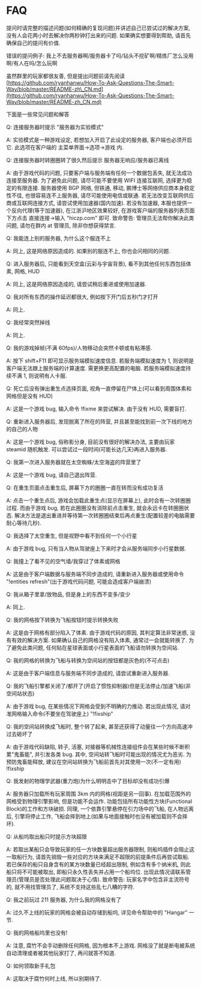 # FAQ

提问时请完整的描述问题\(如何精确的复现问题\)并讲述自己已尝试过的解决方案, 没有人会花两小时去解决你两秒钟打出来的问题. 如果确实想要得到帮助, 请首先确保自己的提问有价值.

错误的提问例子: 我上不去服务器啊/服务器卡了吗/钻头不挖矿啊/精炼厂怎么没用啊/有人在吗/怎么玩啊

虽然群里的玩家都很友善, 但是提出问题前请先阅读 [https://github.com/ryanhanwu/How-To-Ask-Questions-The-Smart-Way/blob/master/README-zh\_CN.md](https://github.com/ryanhanwu/How-To-Ask-Questions-The-Smart-Way/blob/master/README-zh_CN.md)

下面是一些常见问题和解答



Q: 连接服务器时提示 "服务器为实验模式"

A: 实验模式是一种游戏设定, 若想加入开启了此设定的服务器, 客户端也必须开启它. 此选项在客户端的 主菜单界面-&gt;选项-&gt;游戏 内.



Q: 连接服务器时转圈圈转了很久然后提示 服务器无响应/服务器已离线

A: 由于游戏代码的问题, 只要客户端与服务端有任何一个数据包丢失, 就无法成功连接至服务器. 为了避免此问题, 请尽可能不要使用 WIFI 连接互联网, 选择更为稳定的有限连接. 服务器使用 BGP 网络, 但铁通, 移动, 鹏博士等网络供应商本身稳定性不佳, 也很容易连不上服务器, 请尽可能使用电信或联通. 若无法改变互联网供应商或互联网连接方式, 请尝试使用加速器\(国内加速\). 若没有加速器, 本服也提供一个反向代理\(等于加速器\), 在江浙沪地区效果较好, 在游戏客户端的服务器列表页面下方点击 直接连接-&gt;输入 "hiczp.com" 即可. 致命警告: 管理员无法帮你解决此类问题, 请勿在群内 at 管理员, 除非你想获得禁言.



Q: 我能连上别的服务器, 为什么这个服连不上

A: 同上, 这是网络原因造成的. 如果别的服连不上, 你也会问相同的问题.



Q: 进入服务器后, 只能看到天空盒\(云彩与宇宙背景\), 看不到其他任何东西包括体素, 网格, HUD

A: 同上, 这是网络原因造成的, 请尝试稍后重进或使用加速器.



Q: 我对所有东西的操作延迟都很大, 例如按下开门后五秒门才打开

A: 同上.



Q: 我经常突然掉线

A: 同上.



Q: 我的游戏掉帧\(不满 60fps\)/人物移动会突然卡顿或有粘滞感.

A: 按下 shift+F11 即可显示服务端模拟速度信息. 若服务端模拟速度为 1, 则说明是客户端无法跟上服务端的计算速度. 需更换更高配置的电脑. 若服务端模拟速度持续不满 1, 则说明有人卡服.



Q: 死亡后没有弹出重生点选择页面, 视角一直停留在尸体上\(可以看到周围体素和网格但是没有 HUD\)

A: 这是一个游戏 bug, 输入命令 !fixme 来尝试解决. 由于没有 HUD, 需要盲打.



Q: 重新进入服务器后, 发现脱离了所在的阵营, 并且甚至能找到前一次下线的地方的自己的人物

A: 这是一个游戏 bug, 俗称影分身, 目前没有很好的解决办法, 主要由玩家 steamid 随机触发. 可以尝试过一段时间\(可能长达几天\)再进入服务器.



Q: 我第一次进入服务器就在太空蜘蛛/太空海盗的阵营里了

A: 这是一个游戏 bug, 请自己退出阵营.



Q: 在重生页面点击重生后, 屏幕下方的圈圈一直在转而没有成功复活

A: 点击一个重生点后, 游戏会加载此重生点\(显示在屏幕上\), 此时会有一次转圈圈过程. 而由于游戏 bug, 若在此圈圈没有消除前点击重生, 就会永远卡在转圈圈状态. 解决方法是退出重进并等待第一次转圈圈结束后再点重生\(配置较差的电脑需要耐心等待几秒\).



Q: 我选择了太空重生, 但是视野中看不到任何一个小行星

A: 由于游戏 bug, 只有当人物从驾驶座上下来时才会从服务端同步小行星数据.



Q: 我撞上了看不见的空气墙/我穿过了体素或网格

A: 这是由于客户端数据与服务端不同步造成的, 请重新进入服务器或使用命令 "!entities refresh"\(出于游戏代码问题, 可能会造成客户端崩溃\)



Q: 我从箱子里拿/放物品, 但是身上的东西不变多/变少

A: 同上.



Q: 我的网格按下转换为飞船按钮时提示转换失败

A: 这是由于网格有部分陷入了体素. 由于游戏代码的原因, 其判定算法非常迷惑, 没有有效的解决方案. 如果确认自己的网格没有陷入体素, 通常过一会就能转换了. 为了避免此类问题, 任何贴在星球表面或小行星表面的飞船请勿转换为空间站.



Q: 我的网格的转换为飞船与转换为空间站的按钮都是灰色的\(不可点击\)

A: 这是由于客户端信息与服务端不同步造成的, 请尝试重新进入服务器.



Q: 我的飞船引擎都关闭了/都开了\(开启了惯性抑制器\)但是无法停止/加速飞船\(非空间站状态\)

A: 由于游戏 bug, 在某些情况下网格会受到不明确的力推动. 若出现此情况, 请对准网格输入命令\(不要坐在驾驶座上\) "!fixship"



Q: 我的空间站转换成飞船时, 整个转了起来, 甚至还获得了动量往一个方向高速冲过去砸坏了

A: 由于游戏代码缺陷, 转子, 活塞, 对接器等机械性连接组件会在某些时候不断积累"鬼畜能", 并引发各类 bug. 其中, 空间站转飞船时可能出现的情况尤为恶劣. 为预防鬼畜能释放, 建议在空间站转换为飞船前首先对其使用一次\(不一定有用\) !fixship



Q: 我发射的物理学武器\(重力炮\)为什么明明击中了目标却没有成功引爆

A: 服务器只加载所有玩家周围 3km 内的网格\(视距是另一回事\). 在加载范围外的网格受到物理引擎影响, 但是功能不会运作. 功能包括所有功能性方块\(Functional Block\)的工作和方块破损. 同理, 一个依靠引擎悬停在引力场中的飞船, 在人物远离后, 引擎将停止工作, 飞船会摔到地上\(如果与地面接触时也没有被加载则不会摔坏\).



Q: 从船坞取出船只时提示方块超限

A: 若取出某船只会导致玩家的任一方块数量超出服务器限制, 则船坞插件会阻止这一取船行为, 请首先销毁一些对应的方块来满足不超限的前提条件后再尝试取船. 若已保存的船只自身含有的某方块数量已经超出限制, 例如含有多个纳米机, 则此船只将不可能被取出, 即船只永久性丢失并占用一个船坞位. 出现此情况请联系管理员\(管理员是否处理此问题取决于心情\). 致命警告: 玩家名字中包含非主流符号的, 就不用找管理员了, 系统不支持这些乱七八糟的字符.



Q: 我之前玩过 211 服务器, 为什么我的网格没有了

A: 过久不上线的玩家的网格会被自动存储到船坞, 详见命令帮助中的 "Hangar" 一节.



Q: 我的网格船坞里也没有!

A: 注意, 腐竹不会手动删除任何网格, 因为根本不上游戏. 网格没了就是断电被系统自动清理或者被其他玩家打了, 再问就答不知道.



Q: 如何领取新手礼包

A: 这取决于腐竹何时上线, 所以别期待了.

